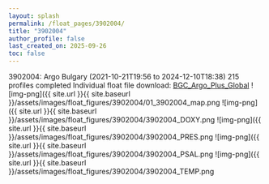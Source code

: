 ```yaml
---
layout: splash
permalink: /float_pages/3902004/
title: "3902004"
author_profile: false
last_created_on: 2025-09-26
toc: false
---
```

 
3902004: Argo Bulgary (2021-10-21T19:56 to 2024-12-10T18:38)
215 profiles completed
Individual float file download: [BGC_Argo_Plus_Global](https://ftp.soest.hawaii.edu/bgc_argo_plus/Individual_Floats/outliers_removed/3902004_Sprof_processed.nc)
![img-png]({{ site.url }}{{ site.baseurl }}/assets/images/float_figures/3902004/01_3902004_map.png
![img-png]({{ site.url }}{{ site.baseurl }}/assets/images/float_figures/3902004/3902004_DOXY.png
![img-png]({{ site.url }}{{ site.baseurl }}/assets/images/float_figures/3902004/3902004_PRES.png
![img-png]({{ site.url }}{{ site.baseurl }}/assets/images/float_figures/3902004/3902004_PSAL.png
![img-png]({{ site.url }}{{ site.baseurl }}/assets/images/float_figures/3902004/3902004_TEMP.png
